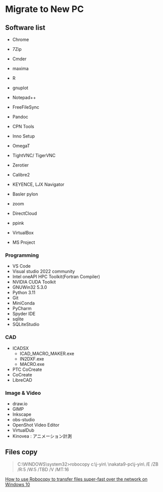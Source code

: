 # Migrate to New PC

## Software list
- Chrome

- 7Zip
- Cmder

- maxima
- R
- gnuplot
- Notepad++
- FreeFileSync
- Pandoc
- CPN Tools
- Inno Setup
- OmegaT
- TightVNC/ TigerVNC

- Zerotier
- Calibre2
- KEYENCE, LJX Navigator
- Basler pylon

- zoom
- DirectCloud
- ppink
- VirtualBox
- MS Project

### Programming
- VS Code
- Visual studio 2022 community
- Intel oneAPI HPC Toolkit(Fortran Compiler)
- NVIDIA CUDA Toolkit
- GNUWin32 5.3.0
- Python 3.11
- Git
- MiniConda
- PyCharm
- Spyder IDE
- sqlite
- SQLiteStudio
  
### CAD
- ICADSX
  -  ICAD_MACRO_MAKER.exe
  -  IN2DXF.exe
  -  MACRO.exe
- PTC CoCreate
- CoCreate
- LibreCAD

### Image & Video
- draw.io
- GIMP
- Inkscape
- obs-studio
- OpenShot Video Editor
- VirtualDub
- Kinovea : アニメーション計測

## Files copy
> C:\WINDOWS\system32>robocopy c:\j-yin\ \\nakata9-pc\j-yin\ /E /ZB /R:5 /W:5 /TBD  /V /MT:16

[How to use Robocopy to transfer files super-fast over the network on Windows 10](https://pureinfotech.com/robocopy-transfer-files-fast-network-windows-10/)


